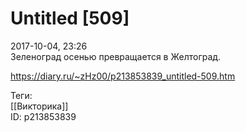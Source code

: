 Untitled [509]
===============

   
 2017-10-04, 23:26   
  Зеленоград осенью превращается в Желтоград.   
    
 <https://diary.ru/~zHz00/p213853839_untitled-509.htm>   
   
 Теги:   
 [[Викторика]]   
 ID: p213853839